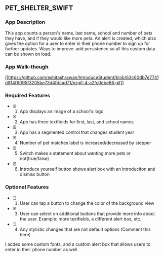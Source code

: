 ## PET_SHELTER_SWIFT

### App Description

This app counts a person's name, last name, school and number of pets they have, and if they would like more pets. An alert is created, which also gives the option for
a user to enter in their phone number to sign up for further updates. Ways to improve: add persistence so all this custom data can be shown on load.

### App Walk-though

[[https://github.com/eshitashrawan/IntroduceStudent/blob/62c60db7e7741d914f6095f3205be73d4fdcad71/ezgif-4-a2fc0ebe86.gif]]



### Required Features

- [x] 1. App displays an image of a school's logo
- [x] 2. App has three textfields for first, last, and school names
- [x] 3. App has a segmented control that changes student year
- [x] 4. Number of pet matches label is increased/decreased by stepper
- [x] 5. Switch makes a statement about wanting more pets or not(true/false) 
- [x] 6. Introduce yourself button shows alert box with an introduciton and dismiss button

### Optional Features

- [ ] 1. User can tap a button to change the color of the background view
- [x] 3. User can select on additional buttons that provide more info about the user. Example: more textfields, a different alert box, etc.
- [ ] 4. Any stylistic changes that are not default options (Comment this here)

I added some custom fonts, and a custom alert box that allows users to enter in their phone number as well.
